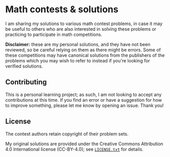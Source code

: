 # Math contests & solutions

I am sharing my solutions to various math contest problems, in case it may be
useful to others who are also interested in solving these problems or
practicing to participate in math competitions.

**Disclaimer:** these are my personal solutions, and they have not been
reviewed, so be careful relying on them as there might be errors. Some of these
competitions may have canonical solutions from the publishers of the problems
which you may wish to refer to instead if you're looking for verified
solutions.

## Contributing

This is a personal learning project; as such, I am not looking to accept any
contributions at this time. If you find an error  or have a suggestion for how
to improve something, please let me know by opening an issue. Thank you!

## License

The contest authors retain copyright of their problem sets.

My original solutions are provided under the Creative Commons Attribution 4.0
International license (CC-BY-4.0); see [`LICENSE.txt`](LICENSE.txt) for
details.
